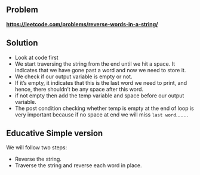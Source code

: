 ## Problem

**https://leetcode.com/problems/reverse-words-in-a-string/**

## Solution

- Look at code first
- We start traversing the string from the end until we hit a space. It indicates that we have gone past a word and now we need to store it.
- We check if our output variable is empty or not.
- If it’s empty, it indicates that this is the last word we need to print, and hence, there shouldn’t be any space after this word.
- if not empty then add the temp variable and space before our output variable.
- The post condition checking whether temp is empty at the end of loop is very important because if no space at end we will miss `last word`........

## Educative Simple version

We will follow two steps:

- Reverse the string.
- Traverse the string and reverse each word in place.
